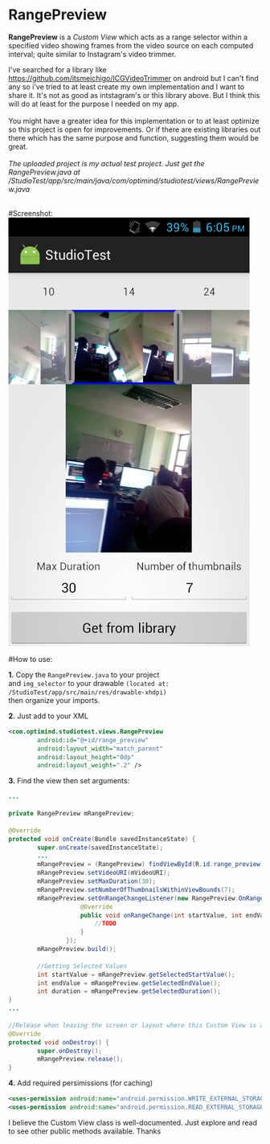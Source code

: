 # RangePreview

<b>RangePreview</b> is a <i>Custom View</i> which acts as a range selector within a specified video showing frames from the video source on each computed interval; quite similar to Instagram's video trimmer.

I've searched for a library like https://github.com/itsmeichigo/ICGVideoTrimmer on android but I can't find any so i've tried to at least create my own implementation and I want to share it.
It's not as good as intstagram's or this library above. But I think this will do at least for the purpose I needed on my app.</br></br>
You might have a greater idea for this implementation or to at least optimize so this project is open for improvements. Or if there are existing libraries out there which has the same purpose and function, suggesting them would be great.</br></br>
<i>The uploaded project is my actual test project. Just get the RangePreview.java at /StudioTest/app/src/main/java/com/optimind/studiotest/views/RangePreview.java</i></br></br>


#Screenshot:</br>
![Alt text](https://github.com/ejdelros08/RangePreview/blob/master/sample.png)


#How to use:

<b>1.</b> Copy the ```RangePreview.java``` to your project</br>
and ```img_selector``` to your drawable ```(located at: /StudioTest/app/src/main/res/drawable-xhdpi)```</br>
then organize your imports.

<b>2.</b> Just add to your XML
```xml
<com.optimind.studiotest.views.RangePreview
        android:id="@+id/range_preview"
        android:layout_width="match_parent"
        android:layout_height="0dp"
        android:layout_weight=".2" />
```

<b>3.</b> Find the view then set arguments:
```java
...

private RangePreview mRangePreview;

@Override
protected void onCreate(Bundle savedInstanceState) {
        super.onCreate(savedInstanceState);
        ...
        mRangePreview = (RangePreview) findViewById(R.id.range_preview);
        mRangePreview.setVideoURI(mVideoURI);
        mRangePreview.setMaxDuration(30);
        mRangePreview.setNumberOfThumbnailsWithinViewBounds(7);
        mRangePreview.setOnRangeChangeListener(new RangePreview.OnRangeChangeListener() {
                    @Override
                    public void onRangeChange(int startValue, int endValue, int duration) {
                        //TODO
                    }
                });
        mRangePreview.build();        
        
        //Getting Selected Values
        int startValue = mRangePreview.getSelectedStartValue();
        int endValue = mRangePreview.getSelectedEndValue();
        int duration = mRangePreview.getSelectedDuration();
}
...

//Release when leaving the screen or layout where this Custom View is attached.
@Override
protected void onDestroy() {
        super.onDestroy();
        mRangePreview.release();
}
```
<b>4.</b> Add required persimissions (for caching)</br>
```xml
<uses-permission android:name="android.permission.WRITE_EXTERNAL_STORAGE" />
<uses-permission android:name="android.permission.READ_EXTERNAL_STORAGE" />
```
I believe the Custom View class is well-documented. Just explore and read to see other public methods available. Thanks
